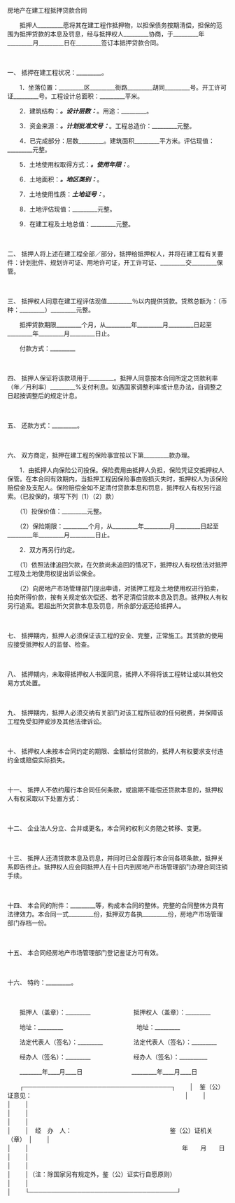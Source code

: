 



房地产在建工程抵押贷款合同



 

　　抵押人_________愿将其在建工程作抵押物，以担保债务按期清偿，担保的范围为抵押贷款的本息及罚息，经与抵押权人_________协商，于_________年_________月_________日在_________签订本抵押贷款合同。

　　

一、
抵押在建工程状况：_________。

　　1．坐落位置：_________区_________街路_________胡同_________号。开工许可证_________号。工程设计总面积：_________平米。

　　2．建筑结构：_________。设计层数：_________。用途：_________。

　　3．资金来源：_________。计划批准文号：_________。工程总造价：_________元整。

　　4．已完成部分：层数_________。建筑面积_________平方米。评估现值：_________元整。

　　5．土地使用权取得方式：_________。使用年限：_________。

　　6．土地面积：_________。地区类别：_________。

　　7．土地使用性质：_________土地证号：_________。

　　8．土地评估现值：_________元整。

　　9．在建工程及土地总值：_________元整。

　　

二、
抵押人将上述在建工程全部／部分，抵押给抵押权人，并将在建工程有关要件：计划批件、规划许可证、用地许可证，开工许可证、_________交_________保管。

　　

三、
抵押权人同意在建工程评估现值_________％以内提供贷款。贷熬总额为：（币种：_________）_________元整。

　　抵押贷款期限_________个月，从_________年_________月_________日起至_________年_________月_________日止。

　　付款方式：_________

　　

四、
抵押人保证将该款项用于_________。抵押人同意按本合同所定之贷款利率（年／月利率）_________%支付利息。如遇国家调整利率或计息办法，自调整之日起按调整后的规定计息。

　　

五、
还款方式：_________。

　　

六、
双方商定，抵押在建工程的保险事宜按以下第_________款办理。

　　1．由抵押人向保险公司投保。保险费用由抵押人负担，保险凭证交抵押权人保管。在本合同有效期内，当抵押工程因保险事由毁损灭失时，抵押权人为该保险赔偿金及支配人。保险赔偿金如不足清付贷款本息和罚息，抵押权人有权另行追索。（已投保的，填写下列（1）（2）款）

　　（1）投保价值：_________元整。

　　（2）保险期限：_________个月，从_________年_________月_________日起至_________年_________月_________日止。

　　2．双方再另行约定。

　　（1）依照法律追回欠款，在欠款尚未追回的情况下，抵押权人有权依法对抵押工程及土地使用权提出诉讼保全。

　　（2）向房地产市场管理部门提出申请，对抵押工程及土地使用权进行拍卖，拍卖所得价款，按有关规定依次偿还、若不足清偿贷款本息及罚息。抵押权人有权另行追索。若超出所欠贷款本息及罚息，所余部分返还给抵押人。

　　

七、
抵押期内，抵押人必须保证该工程的安全、完整，正常施工。其贷款的使用应接受抵押权人的监督、检查。

　　

八、
抵押期内，未取得抵押权人书面同意，抵押人不得将该工程转让或以其他交易方式处置。

　　

九、
抵押期内，抵押人必须交纳有关部门对该工程所征收的任何税费，并保障该工程免受扣押或涉及其他法律诉讼。

　　

十、
抵押权人未按本合同约定的期限、金额给付贷款的，抵押人有权要求支付违约金或赔偿实际损失。

　　

十一、
抵押人不依约履行本合同任何条款，或逾期不能偿还贷款本息的，抵押权人有权采取以下处置方式：

　　

十二、
企业法人分立、合并或更名，本合同的权利义务随之转移、变更。

　　

十三、
抵押人还清贷款本息及罚息，并同时已全部履行本合同各项条款，抵押关系即告终止。抵押权人应会同抵押人在十日内到房地产市场管理部门办理合同注销手续。

　　

十四、
本合同的附件：_________等，构成本合同的整体。完整的合同整体方具有法律效力。本合同一式_________份，抵押双方各执_________份，房地产市场管理部门存档一份。

　　

十五、
本合同经房地产市场管理部门登记鉴证方可有效。

　　

十六、
特约：_________。　

　　　

　　抵押人（盖章）：_________　　　　　　　抵押权人（盖章）：_________　　

　　地址：_________　　　　　　　　　　　　地址：_________　　

　　法定代表人（签名）：_________　　　　　法定代表人（签名）：_________　　

　　经办人（签名）：_________　　　　　　　经办人（签名）：__________

　　________年____月____日　　　　　　　　_________年____月____日


　　┌──────────────────────────────────┐
　　│　鉴（公）证意见：　　　　　　　　　　　　　　　　　　　　　　　　　│
　　│　　　　　　　　　　　　　　　　　　　　　　　　　　　　　　　　　　│
　　│　　　　　　　　　　　　　　　　　　　　　　　　　　　　　　　　　　│
　　│　　　　　　　　　　　　　　　　　　　　　　　　　　　　　　　　　　│
　　│　　　　　　　　　　　　　　　　　　　　　　　　　　　　　　　　　　│
　　│　经　办　人：　　　　　　　　　　　　　　　　鉴（公）证机关（章）　│
　　│　　　　　　　　　　　　　　　　　　　　　　　　　　　　　　　　　　│
　　│　　　　　　　　　　　　　　　　　　　　　　　　　年　　月　　日　　│
　　│　　　　　　　　　　　　　　　　　　　　　　　　　　　　　　　　　　│
　　│　　　　　　　　　　　　　　　　　　　　　　　　　　　　　　　　　　│
　　│（注：除国家另有规定外，鉴（公）证实行自愿原则）　　　　　　　　　　│
　　│　　　　　　　　　　　　　　　　　　　　　　　　　　　　　　　　　　│
　　└──────────────────────────────────┘
　　
